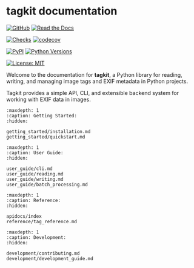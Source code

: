 # tagkit documentation

[![GitHub](https://img.shields.io/badge/GitHub-rvforest%2Ftagkit-blue?logo=github)](https://github.com/rvforest/tagkit)
[![Read the Docs](https://img.shields.io/readthedocs/tagkit)](https://tagkit.readthedocs.io)

[![Checks](https://img.shields.io/github/check-runs/rvforest/tagkit/main)](https://github.com/rvforest/tagkit/actions/workflows/run-checks.yaml?query=branch%3Amain)
[![codecov](https://codecov.io/gh/rvforest/tagkit/graph/badge.svg?token=JXB4LR2241)](https://codecov.io/gh/rvforest/tagkit)

[![PyPI](https://img.shields.io/pypi/v/tagkit.svg)](https://pypi.org/project/tagkit/)
[![Python Versions](https://img.shields.io/pypi/pyversions/tagkit.svg)](https://pypi.org/project/tagkit/)

[![License: MIT](https://img.shields.io/badge/License-MIT-blue.svg)](https://opensource.org/licenses/MIT)

Welcome to the documentation for **tagkit**, a Python library for reading, writing, and managing image tags and EXIF metadata in Python projects.

Tagkit provides a simple API, CLI, and extensible backend system for working with EXIF data in images.

```{toctree}
:maxdepth: 1
:caption: Getting Started:
:hidden:

getting_started/installation.md
getting_started/quickstart.md

```

```{toctree}
:maxdepth: 1
:caption: User Guide:
:hidden:

user_guide/cli.md
user_guide/reading.md
user_guide/writing.md
user_guide/batch_processing.md
```

```{toctree}
:maxdepth: 1
:caption: Reference:
:hidden:

apidocs/index
reference/tag_reference.md
```

```{toctree}
:maxdepth: 1
:caption: Development:
:hidden:

development/contributing.md
development/development_guide.md
```
